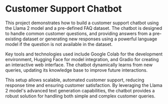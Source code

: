 # Customer Support Chatbot

This project demonstrates how to build a customer support chatbot using the Llama 2 model and a pre-defined FAQ dataset. The chatbot is designed to handle common customer questions, and providing answers from a pre-existing dataset or generating new responses using a powerful language model if the question is not available in the dataset.

Key tools and technologies used include Google Colab for the development environment, Hugging Face for model integration, and Gradio for creating an interactive web interface. The chatbot dynamically learns from new queries, updating its knowledge base to improve future interactions.

This setup allows scalable, automated customer support, reducing response time and ensuring customer satisfaction. By leveraging the Llama 2 model's advanced text generation capabilities, the chatbot provides a robust solution for handling both simple and complex customer queries.
